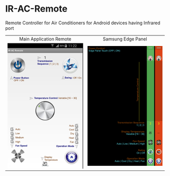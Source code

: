 # IR-AC-Remote
Remote Controller for Air Conditioners for Android devices having Infrared port
<table>
	<tr>
		<td align=center>Main Application Remote</td>
		<td align=center>Samsung Edge Panel</td>
	</tr>
	<tr>
		<td>
			<img width="100%" src="cFiles/remote.jpg" />
		</td>
		<td>
	        	<img width="100%" src="cFiles/edge.jpg" />
	    	</td>
	</tr>
</table>
